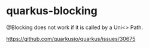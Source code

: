 # quarkus-blocking

@Blocking does not work if it is called by a Uni<> Path.

https://github.com/quarkusio/quarkus/issues/30675
